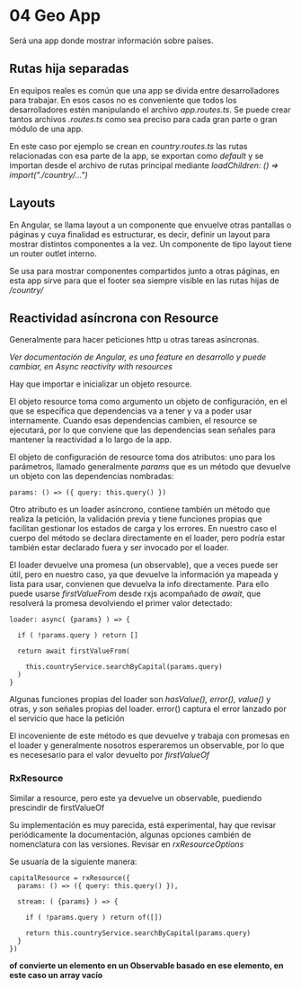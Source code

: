 # 04 Geo App
Será una app donde mostrar información sobre países.

## Rutas hija separadas
En equipos reales es común que una app se divida entre desarrolladores para trabajar. En esos casos no es conveniente que todos los desarrolladores estén manipulando el archivo *app.routes.ts*. Se puede crear tantos archivos *.routes.ts* como sea preciso para cada gran parte o gran módulo de una app.

En este caso por ejemplo se crean en *country.routes.ts* las rutas relacionadas con esa parte de la app, se exportan como *default* y se importan desde el archivo de rutas principal mediante *loadChildren: () => import("./country/...")*

## Layouts
En Angular, se llama layout a un componente que envuelve otras pantallas o páginas y cuya finalidad es estructurar, es decir, definir un layout para mostrar distintos componentes a la vez. Un componente de tipo layout tiene un router outlet interno.

Se usa para mostrar componentes compartidos junto a otras páginas, en esta app sirve para que el footer sea siempre visible en las rutas hijas de */country/*

## Reactividad asíncrona con Resource

Generalmente para hacer peticiones http u otras tareas asíncronas.

*Ver documentación de Angular, es una feature en desarrollo y puede cambiar, en Async reactivity with resources*

Hay que importar e inicializar un objeto resource.

El objeto resource toma como argumento un objeto de configuración, en el que se específica que dependencias va a tener y va a poder usar internamente. Cuando esas dependencias cambien, el resource se ejecutará, por lo que conviene que las dependencias sean señales para mantener la reactividad a lo largo de la app.

El objeto de configuración de resource toma dos atributos: uno para los parámetros, llamado generalmente *params* que es un método que devuelve un objeto con las dependencias nombradas:

    params: () => ({ query: this.query() })

Otro atributo es un loader asíncrono, contiene también un método que realiza la petición, la validación previa y tiene funciones propias que facilitan gestionar los estados de carga y los errores. En nuestro caso el cuerpo del método se declara directamente en el loader, pero podría estar también estar declarado fuera y ser invocado por el loader.

El loader devuelve una promesa (un observable), que a veces puede ser útil, pero en nuestro caso, ya que devuelve la información ya mapeada y lista para usar, convienen que devuelva la info directamente. Para ello puede usarse *firstValueFrom* desde rxjs acompañado de *await*, que resolverá la promesa devolviendo el primer valor detectado:

    loader: async( {params} ) => {

      if ( !params.query ) return []

      return await firstValueFrom(

        this.countryService.searchByCapital(params.query)
      )
    }


Algunas funciones propias del loader son *hasValue(), error(), value()* y otras, y son señales propias del loader. error() captura el error lanzado por el servicio que hace la petición

El incoveniente de este método es que devuelve y trabaja con promesas en el loader y generalmente nosotros esperaremos un observable, por lo que es necesesario para el valor devuelto por *firstValueOf*

### RxResource 

Similar a resource, pero este ya devuelve un observable, puediendo prescindir de firstValueOf

Su implementación es muy parecida, está experimental, hay que revisar periódicamente la documentación, algunas opciones cambién de nomenclatura con las versiones. Revisar en *rxResourceOptions*

Se usuaría de la siguiente manera:


    capitalResource = rxResource({
      params: () => ({ query: this.query() }),

      stream: ( {params} ) => {

        if ( !params.query ) return of([])

        return this.countryService.searchByCapital(params.query)
      }
    })

**of convierte un elemento en un Observable basado en ese elemento, en este caso un array vacío**

